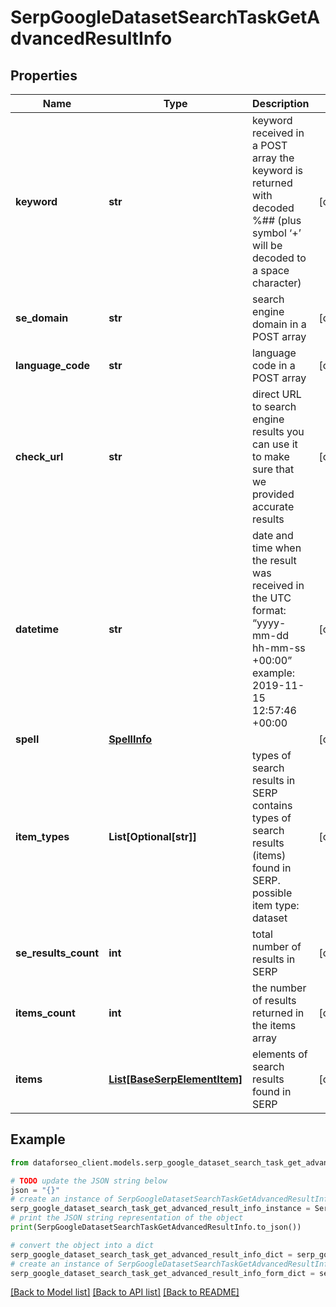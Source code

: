# SerpGoogleDatasetSearchTaskGetAdvancedResultInfo


## Properties

Name | Type | Description | Notes
------------ | ------------- | ------------- | -------------
**keyword** | **str** | keyword received in a POST array the keyword is returned with decoded %## (plus symbol ‘+’ will be decoded to a space character) | [optional] 
**se_domain** | **str** | search engine domain in a POST array | [optional] 
**language_code** | **str** | language code in a POST array | [optional] 
**check_url** | **str** | direct URL to search engine results you can use it to make sure that we provided accurate results | [optional] 
**datetime** | **str** | date and time when the result was received in the UTC format: “yyyy-mm-dd hh-mm-ss +00:00” example: 2019-11-15 12:57:46 +00:00 | [optional] 
**spell** | [**SpellInfo**](SpellInfo.md) |  | [optional] 
**item_types** | **List[Optional[str]]** | types of search results in SERP contains types of search results (items) found in SERP. possible item type: dataset | [optional] 
**se_results_count** | **int** | total number of results in SERP | [optional] 
**items_count** | **int** | the number of results returned in the items array | [optional] 
**items** | [**List[BaseSerpElementItem]**](BaseSerpElementItem.md) | elements of search results found in SERP | [optional] 

## Example

```python
from dataforseo_client.models.serp_google_dataset_search_task_get_advanced_result_info import SerpGoogleDatasetSearchTaskGetAdvancedResultInfo

# TODO update the JSON string below
json = "{}"
# create an instance of SerpGoogleDatasetSearchTaskGetAdvancedResultInfo from a JSON string
serp_google_dataset_search_task_get_advanced_result_info_instance = SerpGoogleDatasetSearchTaskGetAdvancedResultInfo.from_json(json)
# print the JSON string representation of the object
print(SerpGoogleDatasetSearchTaskGetAdvancedResultInfo.to_json())

# convert the object into a dict
serp_google_dataset_search_task_get_advanced_result_info_dict = serp_google_dataset_search_task_get_advanced_result_info_instance.to_dict()
# create an instance of SerpGoogleDatasetSearchTaskGetAdvancedResultInfo from a dict
serp_google_dataset_search_task_get_advanced_result_info_form_dict = serp_google_dataset_search_task_get_advanced_result_info.from_dict(serp_google_dataset_search_task_get_advanced_result_info_dict)
```
[[Back to Model list]](../README.md#documentation-for-models) [[Back to API list]](../README.md#documentation-for-api-endpoints) [[Back to README]](../README.md)


